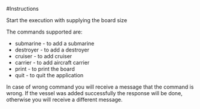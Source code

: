 #Instructions

Start the execution with supplying the board size

The commands supported are:

* submarine - to add a submarine
* destroyer - to add a destroyer
* cruiser - to add cruiser
* carrier - to add aircraft carrier
* print - to print the board
* quit - to quit the application

In case of wrong command you will receive a message that the command is wrong.
If the vessel was added successfully the response will be done, otherwise you will receive a different message.
